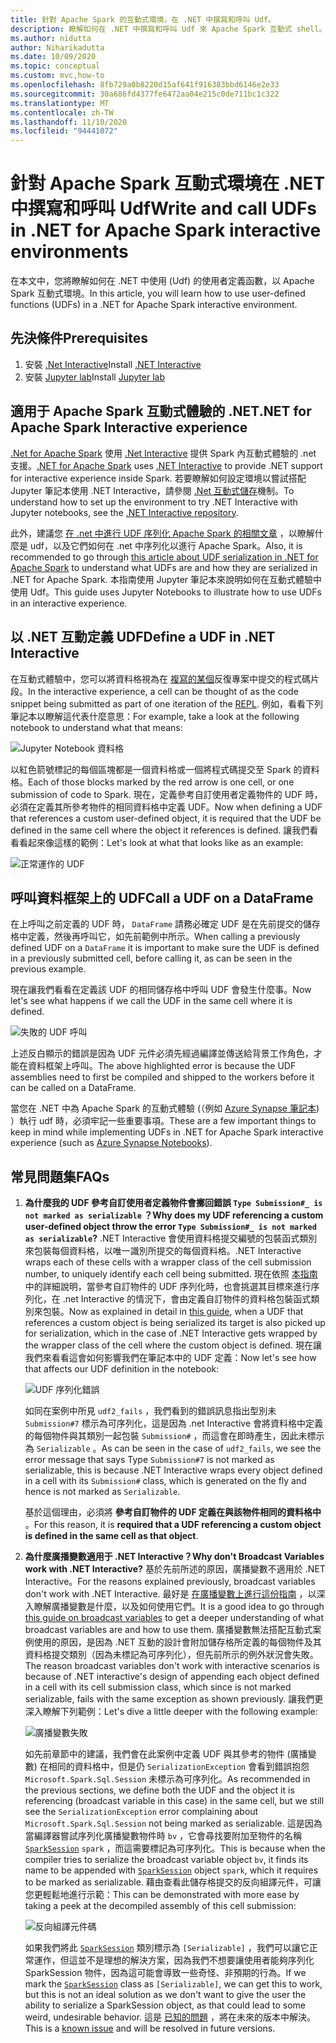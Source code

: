 ```yaml
---
title: 針對 Apache Spark 的互動式環境，在 .NET 中撰寫和呼叫 Udf。
description: 瞭解如何在 .NET 中撰寫和呼叫 Udf 來 Apache Spark 互動式 shell。
ms.author: nidutta
author: Niharikadutta
ms.date: 10/09/2020
ms.topic: conceptual
ms.custom: mvc,how-to
ms.openlocfilehash: 8fb729a0b8220d15af641f916383bbd6146e2e33
ms.sourcegitcommit: 30a686fd4377fe6472aa04e215c0de711bc1c322
ms.translationtype: MT
ms.contentlocale: zh-TW
ms.lasthandoff: 11/10/2020
ms.locfileid: "94441072"
---
```

# <a name="write-and-call-udfs-in-net-for-apache-spark-interactive-environments"></a><span data-ttu-id="96cd3-103">針對 Apache Spark 互動式環境在 .NET 中撰寫和呼叫 Udf</span><span class="sxs-lookup"><span data-stu-id="96cd3-103">Write and call UDFs in .NET for Apache Spark interactive environments</span></span>

<span data-ttu-id="96cd3-104">在本文中，您將瞭解如何在 .NET 中使用 (Udf) 的使用者定義函數，以 Apache Spark 互動式環境。</span><span class="sxs-lookup"><span data-stu-id="96cd3-104">In this article, you will learn how to use user-defined functions (UDFs) in a .NET for Apache Spark interactive environment.</span></span>

## <a name="prerequisites"></a><span data-ttu-id="96cd3-105">先決條件</span><span class="sxs-lookup"><span data-stu-id="96cd3-105">Prerequisites</span></span>

1. <span data-ttu-id="96cd3-106">安裝 [.Net Interactive](https://github.com/dotnet/interactive)</span><span class="sxs-lookup"><span data-stu-id="96cd3-106">Install [.NET Interactive](https://github.com/dotnet/interactive)</span></span>
2. <span data-ttu-id="96cd3-107">安裝 [Jupyter lab](https://jupyter.org/)</span><span class="sxs-lookup"><span data-stu-id="96cd3-107">Install [Jupyter lab](https://jupyter.org/)</span></span>

## <a name="net-for-apache-spark-interactive-experience"></a><span data-ttu-id="96cd3-108">適用于 Apache Spark 互動式體驗的 .NET</span><span class="sxs-lookup"><span data-stu-id="96cd3-108">.NET for Apache Spark Interactive experience</span></span>

<span data-ttu-id="96cd3-109">[.Net for Apache Spark](https://github.com/dotnet/spark) 使用 [.Net Interactive](https://devblogs.microsoft.com/dotnet/net-interactive-is-here-net-notebooks-preview-2/) 提供 Spark 內互動式體驗的 .net 支援。</span><span class="sxs-lookup"><span data-stu-id="96cd3-109">[.NET for Apache Spark](https://github.com/dotnet/spark) uses [.NET Interactive](https://devblogs.microsoft.com/dotnet/net-interactive-is-here-net-notebooks-preview-2/) to provide .NET support for interactive experience inside Spark.</span></span> <span data-ttu-id="96cd3-110">若要瞭解如何設定環境以嘗試搭配 Jupyter 筆記本使用 .NET Interactive，請參閱 [.Net 互動式儲存](https://github.com/dotnet/interactive)機制。</span><span class="sxs-lookup"><span data-stu-id="96cd3-110">To understand how to set up the environment to try .NET Interactive with Jupyter notebooks, see the [.NET Interactive repository](https://github.com/dotnet/interactive).</span></span>

<span data-ttu-id="96cd3-111">此外，建議您 [在 .net 中進行 UDF 序列化 Apache Spark 的相關文章](udf-guide.md) ，以瞭解什麼是 udf，以及它們如何在 .net 中序列化以進行 Apache Spark。</span><span class="sxs-lookup"><span data-stu-id="96cd3-111">Also, it is recommended to go through [this article about UDF serialization in .NET for Apache Spark](udf-guide.md) to understand what UDFs are and how they are serialized in .NET for Apache Spark.</span></span>
<span data-ttu-id="96cd3-112">本指南使用 Jupyter 筆記本來說明如何在互動式體驗中使用 Udf。</span><span class="sxs-lookup"><span data-stu-id="96cd3-112">This guide uses Jupyter Notebooks to illustrate how to use UDFs in an interactive experience.</span></span>

## <a name="define-a-udf-in-net-interactive"></a><span data-ttu-id="96cd3-113">以 .NET 互動定義 UDF</span><span class="sxs-lookup"><span data-stu-id="96cd3-113">Define a UDF in .NET Interactive</span></span>

<span data-ttu-id="96cd3-114">在互動式體驗中，您可以將資料格視為在 [複寫的某個](https://en.wikipedia.org/wiki/Read%E2%80%93eval%E2%80%93print_loop)反復專案中提交的程式碼片段。</span><span class="sxs-lookup"><span data-stu-id="96cd3-114">In the interactive experience, a cell can be thought of as the code snippet being submitted as part of one iteration of the [REPL](https://en.wikipedia.org/wiki/Read%E2%80%93eval%E2%80%93print_loop).</span></span> <span data-ttu-id="96cd3-115">例如，看看下列筆記本以瞭解這代表什麼意思：</span><span class="sxs-lookup"><span data-stu-id="96cd3-115">For example, take a look at the following notebook to understand what that means:</span></span>

![Jupyter Notebook 資料格](./media/dotnet-interactive/dotnet-interactive-cells.png)

<span data-ttu-id="96cd3-117">以紅色箭號標記的每個區塊都是一個資料格或一個將程式碼提交至 Spark 的資料格。</span><span class="sxs-lookup"><span data-stu-id="96cd3-117">Each of those blocks marked by the red arrow is one cell, or one submission of code to Spark.</span></span> <span data-ttu-id="96cd3-118">現在，定義參考自訂使用者定義物件的 UDF 時，必須在定義其所參考物件的相同資料格中定義 UDF。</span><span class="sxs-lookup"><span data-stu-id="96cd3-118">Now when defining a UDF that references a custom user-defined object, it is required that the UDF be defined in the same cell where the object it references is defined.</span></span> <span data-ttu-id="96cd3-119">讓我們看看看起來像這樣的範例：</span><span class="sxs-lookup"><span data-stu-id="96cd3-119">Let's look at what that looks like as an example:</span></span>

![正常運作的 UDF](./media/dotnet-interactive/working-udf.png)

## <a name="call-a-udf-on-a-dataframe"></a><span data-ttu-id="96cd3-121">呼叫資料框架上的 UDF</span><span class="sxs-lookup"><span data-stu-id="96cd3-121">Call a UDF on a DataFrame</span></span>

<span data-ttu-id="96cd3-122">在上呼叫之前定義的 UDF 時， `DataFrame` 請務必確定 UDF 是在先前提交的儲存格中定義，然後再呼叫它，如先前範例中所示。</span><span class="sxs-lookup"><span data-stu-id="96cd3-122">When calling a previously defined UDF on a `DataFrame` it is important to make sure the UDF is defined in a previously submitted cell, before calling it, as can be seen in the previous example.</span></span>

<span data-ttu-id="96cd3-123">現在讓我們看看在定義該 UDF 的相同儲存格中呼叫 UDF 會發生什麼事。</span><span class="sxs-lookup"><span data-stu-id="96cd3-123">Now let's see what happens if we call the UDF in the same cell where it is defined.</span></span>

![失敗的 UDF 呼叫](./media/dotnet-interactive/udf_fails.png)

<span data-ttu-id="96cd3-125">上述反白顯示的錯誤是因為 UDF 元件必須先經過編譯並傳送給背景工作角色，才能在資料框架上呼叫。</span><span class="sxs-lookup"><span data-stu-id="96cd3-125">The above highlighted error is because the UDF assemblies need to first be compiled and shipped to the workers before it can be called on a DataFrame.</span></span>

<span data-ttu-id="96cd3-126">當您在 .NET 中為 Apache Spark 的互動式體驗 (（例如 [Azure Synapse 筆記本](/azure/synapse-analytics/spark/apache-spark-development-using-notebooks)) ）執行 udf 時，必須牢記一些重要事項。</span><span class="sxs-lookup"><span data-stu-id="96cd3-126">These are a few important things to keep in mind while implementing UDFs in .NET for Apache Spark interactive experience (such as [Azure Synapse Notebooks](/azure/synapse-analytics/spark/apache-spark-development-using-notebooks)).</span></span>

## <a name="faqs"></a><span data-ttu-id="96cd3-127">常見問題集</span><span class="sxs-lookup"><span data-stu-id="96cd3-127">FAQs</span></span>

1. <span data-ttu-id="96cd3-128">**為什麼我的 UDF 參考自訂使用者定義物件會擲回錯誤 `Type Submission#_ is not marked as serializable` ？**</span><span class="sxs-lookup"><span data-stu-id="96cd3-128">**Why does my UDF referencing a custom user-defined object throw the error `Type Submission#_ is not marked as serializable`?**</span></span>
    <span data-ttu-id="96cd3-129">.NET Interactive 會使用資料格提交編號的包裝函式類別來包裝每個資料格，以唯一識別所提交的每個資料格。</span><span class="sxs-lookup"><span data-stu-id="96cd3-129">.NET Interactive wraps each of these cells with a wrapper class of the cell submission number, to uniquely identify each cell being submitted.</span></span> <span data-ttu-id="96cd3-130">現在依照 [本指南](udf-guide.md)中的詳細說明，當參考自訂物件的 UDF 序列化時，也會挑選其目標來進行序列化，在 .net Interactive 的情況下，會由定義自訂物件的資料格包裝函式類別來包裝。</span><span class="sxs-lookup"><span data-stu-id="96cd3-130">Now as explained in detail in [this guide](udf-guide.md), when a UDF that references a custom object is being serialized its target is also picked up for serialization, which in the case of .NET Interactive gets wrapped by the wrapper class of the cell where the custom object is defined.</span></span>
    <span data-ttu-id="96cd3-131">現在讓我們來看看這會如何影響我們在筆記本中的 UDF 定義：</span><span class="sxs-lookup"><span data-stu-id="96cd3-131">Now let's see how that affects our UDF definition in the notebook:</span></span>

    ![UDF 序列化錯誤](./media/dotnet-interactive/udf-serialization-error.png)

    <span data-ttu-id="96cd3-133">如同在案例中所見 `udf2_fails` ，我們看到的錯誤訊息指出型別未 `Submission#7` 標示為可序列化，這是因為 .net Interactive 會將資料格中定義的每個物件與其類別一起包裝 `Submission#` ，而這會在即時產生，因此未標示為 `Serializable` 。</span><span class="sxs-lookup"><span data-stu-id="96cd3-133">As can be seen in the case of `udf2_fails`, we see the error message that says Type `Submission#7` is not marked as serializable, this is because .NET Interactive wraps every object defined in a cell with its `Submission#` class, which is generated on the fly and hence is not marked as `Serializable`.</span></span>

    <span data-ttu-id="96cd3-134">基於這個理由，必須將 **參考自訂物件的 UDF 定義在與該物件相同的資料格中** 。</span><span class="sxs-lookup"><span data-stu-id="96cd3-134">For this reason, it is **required that a UDF referencing a custom object is defined in the same cell as that object**.</span></span>

2. <span data-ttu-id="96cd3-135">**為什麼廣播變數適用于 .NET Interactive？**</span><span class="sxs-lookup"><span data-stu-id="96cd3-135">**Why don't Broadcast Variables work with .NET Interactive?**</span></span>
    <span data-ttu-id="96cd3-136">基於先前所述的原因，廣播變數不適用於 .NET Interactive。</span><span class="sxs-lookup"><span data-stu-id="96cd3-136">For the reasons explained previously, broadcast variables don't work with .NET Interactive.</span></span> <span data-ttu-id="96cd3-137">最好是 [在廣播變數上進行這份指南](broadcast-guide.md) ，以深入瞭解廣播變數是什麼，以及如何使用它們。</span><span class="sxs-lookup"><span data-stu-id="96cd3-137">It is a good idea to go through [this guide on broadcast variables](broadcast-guide.md) to get a deeper understanding of what broadcast variables are and how to use them.</span></span> <span data-ttu-id="96cd3-138">廣播變數無法搭配互動式案例使用的原因，是因為 .NET 互動的設計會附加儲存格所定義的每個物件及其資料格提交類別（因為未標記為可序列化），但先前所示的例外狀況會失敗。</span><span class="sxs-lookup"><span data-stu-id="96cd3-138">The reason broadcast variables don't work with interactive scenarios is because of .NET interactive's design of appending each object defined in a cell with its cell submission class, which since is not marked serializable, fails with the same exception as shown previously.</span></span>
    <span data-ttu-id="96cd3-139">讓我們更深入瞭解下列範例：</span><span class="sxs-lookup"><span data-stu-id="96cd3-139">Let's dive a little deeper with the following example:</span></span>

    ![廣播變數失敗](./media/dotnet-interactive/broadcast-fails.png)

    <span data-ttu-id="96cd3-141">如先前章節中的建議，我們會在此案例中定義 UDF 與其參考的物件 (廣播變數) 在相同的資料格中，但是仍 `SerializationException` 會看到錯誤抱怨 `Microsoft.Spark.Sql.Session` 未標示為可序列化。</span><span class="sxs-lookup"><span data-stu-id="96cd3-141">As recommended in the previous sections, we define both the UDF and the object it is referencing (broadcast variable in this case) in the same cell, but we still see the `SerializationException` error complaining about `Microsoft.Spark.Sql.Session` not being marked as serializable.</span></span> <span data-ttu-id="96cd3-142">這是因為當編譯器嘗試序列化廣播變數物件時 `bv` ，它會尋找要附加至物件的名稱 [`SparkSession`](https://github.com/dotnet/spark/blob/master/src/csharp/Microsoft.Spark/Sql/SparkSession.cs#L20) `spark` ，而這需要標記為可序列化。</span><span class="sxs-lookup"><span data-stu-id="96cd3-142">This is because when the compiler tries to serialize the broadcast variable object `bv`, it finds its name to be appended with [`SparkSession`](https://github.com/dotnet/spark/blob/master/src/csharp/Microsoft.Spark/Sql/SparkSession.cs#L20) object `spark`, which it requires to be marked as serializable.</span></span> <span data-ttu-id="96cd3-143">藉由查看此儲存格提交的反向組譯元件，可讓您更輕鬆地進行示範：</span><span class="sxs-lookup"><span data-stu-id="96cd3-143">This can be demonstrated with more ease by taking a peek at the decompiled assembly of this cell submission:</span></span>

    ![反向組譯元件碼](./media/dotnet-interactive/decompiledAssembly.png)

    <span data-ttu-id="96cd3-145">如果我們將此 [`SparkSession`](https://github.com/dotnet/spark/blob/master/src/csharp/Microsoft.Spark/Sql/SparkSession.cs#L20) 類別標示為 `[Serializable]` ，我們可以讓它正常運作，但這並不是理想的解決方案，因為我們不想要讓使用者能夠序列化 SparkSession 物件，因為這可能會導致一些奇怪、非預期的行為。</span><span class="sxs-lookup"><span data-stu-id="96cd3-145">If we mark the [`SparkSession`](https://github.com/dotnet/spark/blob/master/src/csharp/Microsoft.Spark/Sql/SparkSession.cs#L20) class as `[Serializable]`, we can get this to work, but this is not an ideal solution as we don't want to give the user the ability to serialize a SparkSession object, as that could lead to some weird, undesirable behavior.</span></span> <span data-ttu-id="96cd3-146">這是 [已知的問題](https://github.com/dotnet/spark/issues/619) ，將在未來的版本中解決。</span><span class="sxs-lookup"><span data-stu-id="96cd3-146">This is a [known issue](https://github.com/dotnet/spark/issues/619) and will be resolved in future versions.</span></span>
